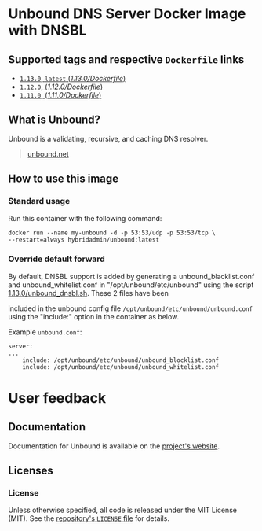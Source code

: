 # Unbound DNS Server Docker Image with DNSBL

## Supported tags and respective `Dockerfile` links

- [`1.13.0`, `latest` (*1.13.0/Dockerfile*)](https://github.com/hybridadmin/docker-unbound/tree/main/1.13.0)
- [`1.12.0`, (*1.12.0/Dockerfile*)](https://github.com/hybridadmin/docker-unbound/tree/main/1.12.0)
- [`1.11.0`, (*1.11.0/Dockerfile*)](https://github.com/hybridadmin/docker-unbound/tree/main/1.11.0)

## What is Unbound?

Unbound is a validating, recursive, and caching DNS resolver.
> [unbound.net](https://unbound.net/)

## How to use this image

### Standard usage

Run this container with the following command:

```console
docker run --name my-unbound -d -p 53:53/udp -p 53:53/tcp \
--restart=always hybridadmin/unbound:latest
```

### Override default forward

By default, DNSBL support is added by generating a unbound_blacklist.conf and unbound_whitelist.conf in "/opt/unbound/etc/unbound" using the script [1.13.0/unbound_dnsbl.sh](1.13.0/unbound_dnsbl.sh). These 2 files have been 

included in the unbound config file `/opt/unbound/etc/unbound/unbound.conf` using the "include:" option in the container as below.

Example `unbound.conf`:
```
server:
...
    include: /opt/unbound/etc/unbound/unbound_blocklist.conf
    include: /opt/unbound/etc/unbound/unbound_whitelist.conf
```


# User feedback

## Documentation

Documentation for Unbound is available on the [project's website](https://unbound.net/).


## Licenses

### License

Unless otherwise specified, all code is released under the MIT License (MIT).
See the [repository's `LICENSE`
file](https://github.com/hybridadmin/docker-unbound/blob/master/LICENSE) for
details.
